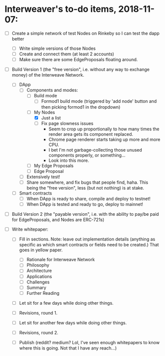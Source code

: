 # Interweaver's to-do items, 2018-11-07:

- [ ] Create a simple network of test Nodes on Rinkeby so I can test the dapp better
  - [ ] Write simple versions of those Nodes
  - [ ] Create and connect them (at least 2 accounts)
  - [ ] Make sure there are some EdgeProposals floating around.
  
- [ ] Build Version 1 (the "free version", i.e. without any way to exchange money) of the Interweave Network.
  - [ ] DApp
    - [ ] Components and modes:
      - [ ] Build mode
        - [ ] Formod1 build mode (triggered by 'add node' button and then picking formod1 in the dropdown)
      - [ ] My Nodes
        - [X] Just a list
        - [ ] Fix page slowness issues
          - Seem to crop up proportionally to how many times the render area gets its component replaced.
          - Chrome page renderer starts taking up more and more CPU.
          - I bet I'm not garbage-collecting those unused components properly, or something...
          - Look into this more.
      - [ ] My Edge Proposals
      - [ ] Edge Proposal
    - [ ] Extensively test!
    - [ ] Share somewhere, and fix bugs that people find, haha. This being the "free version", less (but not nothing) is at stake.
  - [ ] Smart contracts
    - [ ] When DApp is ready to share, compile and deploy to testnet!
    - [ ] When DApp is tested and ready to go, deploy to mainnet!
    
- [ ] Build Version 2 (the "payable version", i.e. with the ability to pay/be paid for EdgeProposals, and Nodes are ERC-721s)

- [ ] Write whitepaper:
    - [ ] Fill in sections. Note: leave out implementation details (anything as specific as which smart contracts or fields need to be created.) That goes in yellow paper.
      - [ ] Rationale for Interweave Network
      - [ ] Philosophy
      - [ ] Architecture
      - [ ] Applications
      - [ ] Challenges
      - [ ] Summary
      - [ ] Further Reading
    - [ ] Let sit for a few days while doing other things.
    - [ ] Revisions, round 1.
    - [ ] Let sit for another few days while doing other things.
    - [ ] Revisions, round 2.
    - [ ] Publish (reddit? medium? Lol, I've seen enough whitepapers to know where this is going. Not that I have any reach...)
 



 
